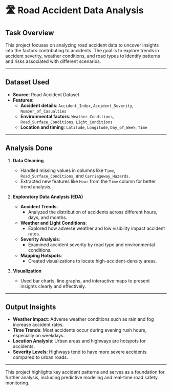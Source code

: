 # 🛣️ **Road Accident Data Analysis**  

## **Task Overview**  
This project focuses on analyzing road accident data to uncover insights into the factors contributing to accidents. The goal is to explore trends in accident severity, weather conditions, and road types to identify patterns and risks associated with different scenarios.  

---

## **Dataset Used**  
- **Source**: Road Accident Dataset  
- **Features**:  
  - **Accident details**: `Accident_Index`, `Accident_Severity`, `Number_of_Casualties`  
  - **Environmental factors**: `Weather_Conditions`, `Road_Surface_Conditions`, `Light_Conditions`  
  - **Location and timing**: `Latitude`, `Longitude`, `Day_of_Week`, `Time`  

---

## **Analysis Done**  

1. **Data Cleaning**  
   - Handled missing values in columns like `Time`, `Road_Surface_Conditions`, and `Carriageway_Hazards`.  
   - Extracted new features like `Hour` from the `Time` column for better trend analysis.  

2. **Exploratory Data Analysis (EDA)**  
   - **Accident Trends**:  
     - Analyzed the distribution of accidents across different hours, days, and months.  
   - **Weather and Light Conditions**:  
     - Explored how adverse weather and low visibility impact accident rates.  
   - **Severity Analysis**:  
     - Examined accident severity by road type and environmental conditions.  
   - **Mapping Hotspots**:  
     - Created visualizations to locate high-accident-density areas.  

3. **Visualization**  
   - Used bar charts, line graphs, and interactive maps to present insights clearly and effectively.  

---

## **Output Insights**  
- **Weather Impact**: Adverse weather conditions such as rain and fog increase accident rates.  
- **Time Trends**: Most accidents occur during evening rush hours, especially on weekdays.  
- **Location Analysis**: Urban areas and highways are hotspots for accidents.  
- **Severity Levels**: Highways tend to have more severe accidents compared to urban roads.  

---

This project highlights key accident patterns and serves as a foundation for further analysis, including predictive modeling and real-time road safety monitoring.
